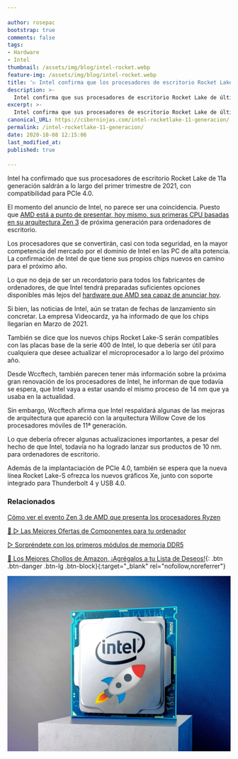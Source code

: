 ```yaml
---

author: rosepac
bootstrap: true
comments: false
tags:
- Hardware
- Intel
thumbnail: /assets/img/blog/intel-rocket.webp
feature-img: /assets/img/blog/intel-rocket.webp
title: '▷ Intel confirma que los procesadores de escritorio Rocket Lake de última generación llegarán a principios de 2021'
description: >-
  Intel confirma que sus procesadores de escritorio Rocket Lake de última generación saldrán a lo largo del primer trimestre de 2021, con compatibilidad para PCIe 4.0 añadida. La noticia, llega justo antes del anuncio de la CPU Zen 3 de AMD.
excerpt: >-
  Intel confirma que sus procesadores de escritorio Rocket Lake de última generación saldrán a lo largo del primer trimestre de 2021, con compatibilidad para PCIe 4.0 añadida. La noticia, llega justo antes del anuncio de la CPU Zen 3 de AMD.
canonical_URL: https://ciberninjas.com/intel-rocketlake-11-generacion/
permalink: /intel-rocketlake-11-generacion/
date: 2020-10-08 12:15:06
last_modified_at: 
published: true

---
```


Intel ha confirmado que sus procesadores de escritorio Rocket Lake de 11a generación saldrán a lo largo del primer trimestre de 2021, con compatibilidad para PCIe 4.0.

El momento del anuncio de Intel, no parece ser una coincidencia. Puesto que [AMD está a punto de presentar, hoy mismo, sus primeras CPU basadas en su arquitectura Zen 3](https://ciberninjas.com/evento-zen3-amd/ "AMD está a punto de presentar sus primeras CPU basadas en la arquitectura Zen 3") de próxima generación para ordenadores de escritorio.

Los procesadores que se convertirán, casi con toda seguridad, en la mayor competencia del mercado por el dominio de Intel en las PC de alta potencia. La confirmación de Intel de que tiene sus propios chips nuevos en camino para el próximo año.

Lo que no deja de ser un recordatorio para todos los fabricantes de ordenadores, de que Intel tendrá preparadas suficientes opciones disponibles más lejos del [hardware que AMD sea capaz de anunciar hoy](https://ciberninjas.com/evento-zen3-amd/ "AMD está a punto de presentar sus primeras CPU basadas en la arquitectura Zen 3").

Si bien, las noticias de Intel, aún se tratan de fechas de lanzamiento sin concretar. La empresa Videocardz, ya ha informado de que los chips llegarían en Marzo de 2021.

También se dice que los nuevos chips Rocket Lake-S serán compatibles con las placas base de la serie 400 de Intel, lo que debería ser útil para cualquiera que desee actualizar el microprocesador a lo largo del próximo año.

Desde Wccftech, también parecen tener más información sobre la próxima gran renovación de los procesadores de Intel, he informan de que todavía se espera, que Intel vaya a estar usando el mismo proceso de 14 nm que ya usaba en la actualidad.

Sin embargo, Wccftech afirma que Intel respaldará algunas de las mejoras de arquitectura que apareció con la arquitectura Willow Cove de los procesadores móviles de 11ª generación.

Lo que debería ofrecer algunas actualizaciones importantes, a pesar del hecho de que Intel, todavía no ha logrado lanzar sus productos de 10 nm. para ordenadores de escritorio.

Además de la implantaciación de PCIe 4.0, también se espera que la nueva línea Rocket Lake-S ofrezca los nuevos gráficos Xe, junto con soporte integrado para Thunderbolt 4 y USB 4.0.

### **Relacionados** <!-- omit in toc -->

[Cómo ver el evento Zen 3 de AMD que presenta los procesadores Ryzen](https://ciberninjas.com/evento-zen3-amd/)

[🥇 ▷ Las Mejores Ofertas de Componentes para tu ordenador](https://ciberninjas.com/ordenadores-componentes/)

[▷ Sorpréndete con los primeros módulos de memoria DDR5](https://ciberninjas.com/primeras-memorias-ddr5/)

[🛒 Los Mejores Chollos de Amazon, ¡Agrégalos a tu Lista de Deseos!](/amazon/ "Los Mejores Chollos de Amazon, Ofertas Flash, Black Monday y Amazon Prime Day"){: .btn .btn-danger .btn-lg .btn-block}{:target="_blank" rel="nofollow,noreferrer"}

![Intel confirma que los procesadores de escritorio Rocket Lake de última generación llegarán a principios de 2021](/assets/img/blog/intel-rocket.webp "Intel confirma que los procesadores de escritorio Rocket Lake de última generación llegarán a principios de 2021")